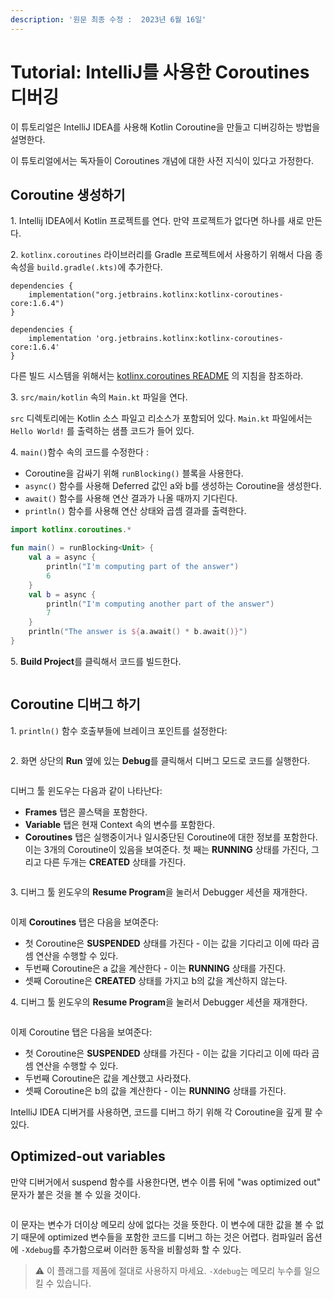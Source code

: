 ```yaml
---
description: '원문 최종 수정 :  2023년 6월 16일'
---
```


# Tutorial: IntelliJ를 사용한 Coroutines 디버깅

이 튜토리얼은 IntelliJ IDEA를 사용해 Kotlin Coroutine을 만들고 디버깅하는 방법을 설명한다.

이 튜토리얼에서는 독자들이 Coroutines 개념에 대한 사전 지식이 있다고 가정한다.

## Coroutine 생성하기

1\. Intellij IDEA에서 Kotlin 프로젝트를 연다. 만약 프로젝트가 없다면 하나를 새로 만든다.

2\. `kotlinx.coroutines` 라이브러리를 Gradle 프로젝트에서 사용하기 위해서 다음 종속성을 `build.gradle(.kts)`에 추가한다.

```
dependencies {
    implementation("org.jetbrains.kotlinx:kotlinx-coroutines-core:1.6.4")
}
```

```
dependencies {
    implementation 'org.jetbrains.kotlinx:kotlinx-coroutines-core:1.6.4'
}
```

다른 빌드 시스템을 위해서는 [kotlinx.coroutines README](https://github.com/Kotlin/kotlinx.coroutines#using-in-your-projects) 의 지침을 참조하라.

3\. `src/main/kotlin` 속의 `Main.kt` 파일을 연다.

&#x20; `src` 디렉토리에는 Kotlin 소스 파일고 리소스가 포함되어 있다. `Main.kt` 파일에서는 `Hello World!` 를 출력하는 샘플 코드가 들어 있다.

4\. `main()`함수 속의 코드를 수정한다 :

* Coroutine을 감싸기 위해 `runBlocking()` 블록을 사용한다.
* `async()` 함수를 사용해 Deferred 값인 a와 b를 생성하는 Coroutine을 생성한다.
* `await()` 함수를 사용해 연산 결과가 나올 때까지 기다린다.
* `println()` 함수를 사용해 연산 상태와 곱셈 결과를 출력한다.

```kotlin
import kotlinx.coroutines.*

fun main() = runBlocking<Unit> {
    val a = async {
        println("I'm computing part of the answer")
        6
    }
    val b = async {
        println("I'm computing another part of the answer")
        7
    }
    println("The answer is ${a.await() * b.await()}")
}
```

5\. **Build Project**를 클릭해서 코드를 빌드한다.

<figure><img src="https://kotlinlang.org/docs/images/flow-build-project.png" alt=""><figcaption></figcaption></figure>

## Coroutine 디버그 하기

1\. `println()` 함수 호출부들에 브레이크 포인트를 설정한다:

<figure><img src="https://kotlinlang.org/docs/images/coroutine-breakpoint.png" alt=""><figcaption></figcaption></figure>



2\. 화면 상단의 **Run** 옆에 있는 **Debug**를 클릭해서 디버그 모드로 코드를 실행한다.

<figure><img src="https://kotlinlang.org/docs/images/flow-debug-project.png" alt=""><figcaption></figcaption></figure>

디버그 툴 윈도우는 다음과 같이 나타난다:

* **Frames** 탭은 콜스택을 포함한다.
* **Variable** 탭은 현재 Context 속의 변수를 포함한다.
* **Coroutines** 탭은 실행중이거나 일시중단된 Coroutine에 대한 정보를 포함한다. 이는 3개의 Coroutine이 있음을 보여준다. 첫 째는 **RUNNING** 상태를 가진다, 그리고 다른 두개는 **CREATED** 상태를 가진다.

<figure><img src="https://kotlinlang.org/docs/images/coroutine-debug-1.png" alt=""><figcaption></figcaption></figure>

3\. 디버그 툴 윈도우의 **Resume Program**을 눌러서 Debugger 세션을 재개한다.

<figure><img src="https://kotlinlang.org/docs/images/coroutine-debug-2.png" alt=""><figcaption></figcaption></figure>

이제 **Coroutines** 탭은 다음을 보여준다:

* 첫 Coroutine은 **SUSPENDED** 상태를 가진다 - 이는 값을 기다리고 이에 따라 곱셈 연산을 수행할 수 있다.
* 두번째 Coroutine은 a 값을 계산한다 - 이는 **RUNNING** 상태를 가진다.
* 셋째 Coroutine은 **CREATED** 상태를 가지고 b의 값을 계산하지 않는다.

4\. 디버그 툴 윈도우의 **Resume Program**을 눌러서 Debugger 세션을 재개한다.

<figure><img src="https://kotlinlang.org/docs/images/coroutine-debug-3.png" alt=""><figcaption></figcaption></figure>

이제 Coroutine 탭은 다음을 보여준다:

* 첫 Coroutine은 **SUSPENDED** 상태를 가진다 - 이는 값을 기다리고 이에 따라 곱셈 연산을 수행할 수 있다.
* 두번째 Coroutine은 값을 계산했고 사라졌다.
* 셋째 Coroutine은 b의 값을 계산한다 - 이는 **RUNNING** 상태를 가진다.

IntelliJ IDEA 디버거를 사용하면, 코드를 디버그 하기 위해 각 Coroutine을 깊게 팔 수 있다.

## Optimized-out variables

만약 디버거에서 suspend 함수를 사용한다면, 변수 이름 뒤에 "was optimized out" 문자가 붙은 것을 볼 수 있을 것이다.&#x20;

<figure><img src="https://kotlinlang.org/docs/images/variable-optimised-out.png" alt=""><figcaption></figcaption></figure>

이 문자는 변수가 더이상 메모리 상에 없다는 것을 뜻한다. 이 변수에 대한 값을 볼 수 없기 때문에 optimized 변수들을 포함한 코드를 디버그 하는 것은 어렵다. 컴파일러 옵션에 `-Xdebug`를 추가함으로써 이러한 동작을 비활성화 할 수 있다.

> ⚠ 이 플래그를 제품에 절대로 사용하지 마세요. `-Xdebug`는 메모리 누수를 일으킬 수 있습니다.
